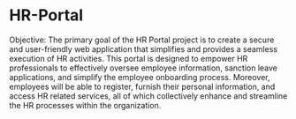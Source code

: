 # HR-Portal
Objective:
The primary goal of the HR Portal project is to create a secure and user-friendly web application that simplifies and provides a seamless execution of HR activities. This portal is designed to empower HR professionals to effectively oversee employee information, sanction leave applications, and simplify the employee onboarding process. Moreover, employees will be able to register, furnish their personal information, and access HR related services, all of which collectively enhance and streamline the HR processes within the organization.
